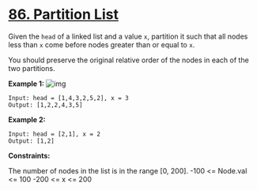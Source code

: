 # [86. Partition List](https://leetcode.com/problems/partition-list/)

Given the `head` of a linked list and a value `x`, partition it such that all nodes less than `x` come before nodes greater than or equal to `x`.

You should preserve the original relative order of the nodes in each of the two partitions.

 

**Example 1:**
![img](https://assets.leetcode.com/uploads/2021/01/04/partition.jpg)
```
Input: head = [1,4,3,2,5,2], x = 3
Output: [1,2,2,4,3,5]
```
**Example 2:**
```
Input: head = [2,1], x = 2
Output: [1,2]
```

**Constraints:**

The number of nodes in the list is in the range [0, 200].
-100 <= Node.val <= 100
-200 <= x <= 200